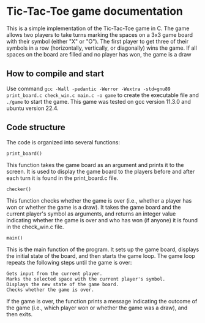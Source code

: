 # Tic-Tac-Toe game documentation

This is a simple implementation of the Tic-Tac-Toe game in C. The game allows two players to take turns marking the spaces on a 3x3 game board with their symbol (either "X" or "O"). The first player to get three of their symbols in a row (horizontally, vertically, or diagonally) wins the game. If all spaces on the board are filled and no player has won, the game is a draw

## How to compile and start

Use command  ```gcc -Wall -pedantic -Werror -Wextra -std=gnu89 print_board.c check_win.c main.c -o game``` to create the executable file and ```./game``` to start the game. This game was tested on gcc version 11.3.0 and ubuntu version 22.4.

## Code structure
The code is organized into several functions:

`print_board()`

This function takes the game board as an argument and prints it to the screen. It is used to display the game board to the players before and after each turn it is found in the print_board.c file.

`checker()` 

This function checks whether the game is over (i.e., whether a player has won or whether the game is a draw). It takes the game board and the current player's symbol as arguments, and returns an integer value indicating whether the game is over and who has won (if anyone) it is found in the check_win.c file.

`main()` 

This is the main function of the program. It sets up the game board, displays the initial state of the board, and then starts the game loop. The game loop repeats the following steps until the game is over:

    Gets input from the current player.
    Marks the selected space with the current player's symbol.
    Displays the new state of the game board.
    Checks whether the game is over.

If the game is over, the function prints a message indicating the outcome of the game (i.e., which player won or whether the game was a draw), and then exits.
